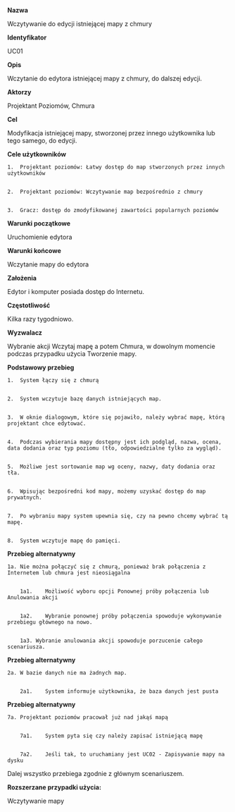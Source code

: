 <b>Nazwa</b>

Wczytywanie do edycji istniejącej mapy z chmury

<b>Identyfikator</b>

UC01

<b>Opis</b>

Wczytanie do edytora istniejącej mapy z chmury, do dalszej edycji.

<b>Aktorzy</b>

Projektant Poziomów, Chmura

<b>Cel</b>


Modyfikacja istniejącej mapy, stworzonej przez innego użytkownika lub tego samego, do edycji.


<b>Cele użytkowników</b>


    1.	Projektant poziomów: Łatwy dostęp do map stworzonych przez innych użytkowników


    2.	Projektant poziomów: Wczytywanie map bezpośrednio z chmury 


    3.	Gracz: dostęp do zmodyfikowanej zawartości popularnych poziomów


<b>Warunki początkowe</b>


Uruchomienie edytora


<b>Warunki końcowe</b>


Wczytanie mapy do edytora


<b>Założenia</b>


Edytor i komputer posiada dostęp do Internetu.


<b>Częstotliwość</b>


Kilka razy tygodniowo.


<b>Wyzwalacz</b>


Wybranie akcji Wczytaj mapę a potem Chmura, w dowolnym momencie podczas przypadku użycia Tworzenie mapy.


<b>Podstawowy przebieg</b>


    1.	System łączy się z chmurą


    2.	System wczytuje bazę danych istniejących map.


    3.	W oknie dialogowym, które się pojawiło, należy wybrać mapę, którą projektant chce edytować.


    4.	Podczas wybierania mapy dostępny jest ich podgląd, nazwa, ocena, data dodania oraz typ poziomu (tło, odpowiedzialne tylko za wygląd).


    5.	Możliwe jest sortowanie map wg oceny, nazwy, daty dodania oraz tła.


    6.	Wpisując bezpośredni kod mapy, możemy uzyskać dostęp do map prywatnych.


    7.	Po wybraniu mapy system upewnia się, czy na pewno chcemy wybrać tą mapę.


    8.	System wczytuje mapę do pamięci.


<b>Przebieg alternatywny</b>


    1a.	Nie można połączyć się z chmurą, ponieważ brak połączenia z Internetem lub chmura jest nieosiągalna


        1a1.	Możliwość wyboru opcji Ponownej próby połączenia lub Anulowania akcji


        1a2.	Wybranie ponownej próby połączenia spowoduje wykonywanie przebiegu głównego na nowo.


        1a3. Wybranie anulowania akcji spowoduje porzucenie całego scenariusza.


<b>Przebieg alternatywny</b>


    2a.	W bazie danych nie ma żadnych map.


        2a1.	System informuje użytkownika, że baza danych jest pusta


<b>Przebieg alternatywny</b>


    7a.	Projektant poziomów pracował już nad jakąś mapą


        7a1.	System pyta się czy należy zapisać istniejącą mapę


        7a2.	Jeśli tak, to uruchamiany jest UC02 - Zapisywanie mapy na dysku


Dalej wszystko przebiega zgodnie z głównym scenariuszem.


<b>Rozszerzane przypadki użycia:</b>


Wczytywanie mapy
